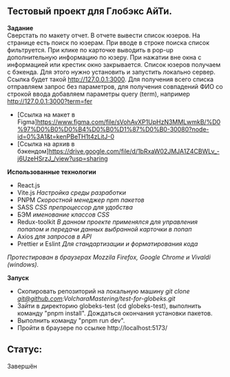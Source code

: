 ## Тестовый проект для Глобэкс АйТи.  

**Задание**  
Сверстать по макету отчет. В отчете вывести список юзеров. 
На странице есть поиск по юзерам. При вводе в строке поиска список фильтруется.  При клике по карточке выводить в pop-up дополнительную информацию по юзеру. При нажатии вне окна с информацией или крестик окно закрывается.
Список юзеров получаем с бэкенда. Для этого нужно установить  и запустить локально сервер. Ссылка будет такой http://127.0.0.1:3000. Для получения всего списка отправляем запрос без параметров, для получения совпадений ФИО со строкой ввода добавляем параметры query (term), например http://127.0.0.1:3000?term=fer
- [Ссылка на макет в Figma]https://www.figma.com/file/sVohAvXP1UpHzN3MMLwmkB/%D0%97%D0%B0%D0%B4%D0%B0%D1%87%D0%B0-30080?node-id=0%3A1&t=kenPBeTH1t4zLitJ-0
- [Ссылка на архив в бэкендом]https://drive.google.com/file/d/1bRxaW02JMJA1Z4CBWLv_-j6UzeHSrzJ_/view?usp=sharing
 

**Использованные технологии** 
- React.js 
- Vite.js *Настройка среды разработки*
- PNPM *Скоростной менеджер npm пакетов*
- SASS *CSS препроцессор для удобства*
- БЭМ *именование классов CSS*
- Redux-toolkit *В данном проекте применялся для управления попапом и передачи данных выбранной карточки в попап*
- Axios *для запросов в API*
- Prettier и Eslint *Для стандартизации и форматирования кода*


*Протестирован в браузерах Mozzila Firefox, Google Chrome и Vivaldi (windows).*

**Запуск**  
- Скопировать репозиторий на локальную машину *git clone git@github.com:VolcharaMastering/test-for-globeks.git*
- Зайти в директорию globeks-test (cd globeks-test), выполнить команду "pnpm install". Дождаться окончания установки пакетов.
- Выполнить команду "pnpm run dev".
- Пройти в браузере по ссылке http://localhost:5173/


## Статус:   
Завершён  

